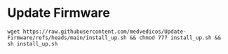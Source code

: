 # Update Firmware

```
wget https://raw.githubusercontent.com/medvedicos/Update-Firmware/refs/heads/main/install_up.sh && chmod 777 install_up.sh && sh install_up.sh 
```
